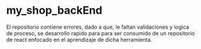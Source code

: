 # my_shop_backEnd

El repositorio contiene errores, dado a que, le faltan validaciones y logica de proceso, se desarrollo rapido para para ser consumido de un repositorio de react enfocado en el aprendizaje de dicha herramienta.
